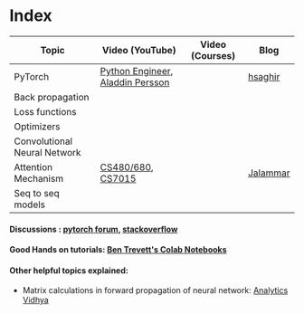 # Index <a name='index'></a>

| Topic | Video (YouTube) | Video (Courses) | Blog |
|-------|-----------------|-----------------|------|
| PyTorch | [Python Engineer](https://www.youtube.com/watch?v=EMXfZB8FVUA&list=PLqnslRFeH2UrcDBWF5mfPGpqQDSta6VK4), [Aladdin Persson](https://www.youtube.com/watch?v=2S1dgHpqCdk&list=PLhhyoLH6IjfxeoooqP9rhU3HJIAVAJ3Vz) | | [hsaghir](https://hsaghir.github.io/data_science/pytorch_starter/) |
| Back propagation | | | |
| Loss functions | | | |
| Optimizers | | | |
| Convolutional Neural Network | | |
|Attention Mechanism | [CS480/680](https://youtu.be/OyFJWRnt_AY), [CS7015](https://youtu.be/yInilk6x-OY) | | [Jalammar](http://jalammar.github.io/illustrated-transformer/) |
| Seq to seq models | | | |

#### Discussions : [pytorch forum](https://discuss.pytorch.org/), [stackoverflow](https://stackoverflow.com/)

#### Good Hands on tutorials: [Ben Trevett's Colab Notebooks](https://github.com/bentrevett)

#### Other helpful topics explained:
- Matrix calculations in forward propagation of neural network: [Analytics Vidhya](https://medium.com/analytics-vidhya/mathematics-and-vectorization-behind-neural-network-b6d491fa617d)

